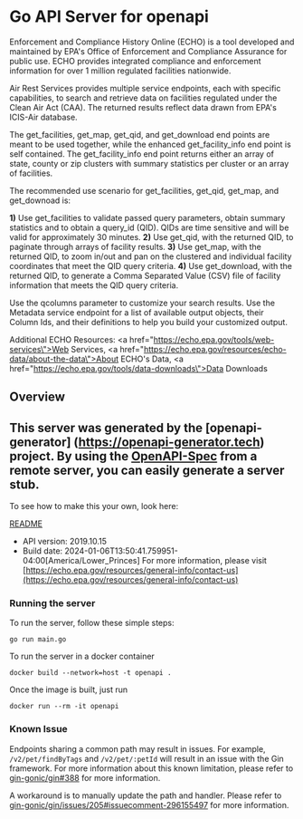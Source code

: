 # Go API Server for openapi

Enforcement and Compliance History Online (ECHO) is a tool developed and maintained by EPA's Office of Enforcement and Compliance Assurance for public use. ECHO provides integrated compliance and enforcement information for over 1 million regulated facilities nationwide.

Air Rest Services provides multiple service endpoints, each with specific capabilities, to search and retrieve data on facilities regulated under the Clean Air Act (CAA). The returned results reflect data drawn from EPA's ICIS-Air database.

The get_facilities, get_map, get_qid, and get_download end points are meant to be used together, while the enhanced get_facility_info end point is self contained.
The get_facility_info end point returns either an array of state, county or zip clusters with summary statistics per cluster or an array of facilities.

The recommended use scenario for get_facilities, get_qid, get_map, and get_downoad is:

<b>1)</b>  Use get_facilities to validate passed query parameters, obtain summary statistics and to obtain a query_id (QID).  QIDs are time sensitive and will be valid for approximately 30 minutes.
<b>2)</b>  Use get_qid, with the returned QID, to paginate through arrays of facility results.
<b>3)</b>  Use get_map, with the returned QID, to zoom in/out and pan on the clustered and individual facility coordinates that meet the QID query criteria.
<b>4)</b>  Use get_download, with the returned QID, to generate a Comma Separated Value (CSV) file of facility information that meets the QID query criteria.

Use the qcolumns parameter to customize your search results.  Use the Metadata service endpoint for a list of available output objects, their Column Ids, and their definitions to help you build your customized output. 

Additional ECHO Resources:   <a href=\"https://echo.epa.gov/tools/web-services\">Web Services</a>, <a href=\"https://echo.epa.gov/resources/echo-data/about-the-data\">About ECHO's Data</a>, <a href=\"https://echo.epa.gov/tools/data-downloads\">Data Downloads</a>

## Overview
This server was generated by the [openapi-generator]
(https://openapi-generator.tech) project.
By using the [OpenAPI-Spec](https://github.com/OAI/OpenAPI-Specification) from a remote server, you can easily generate a server stub.
-

To see how to make this your own, look here:

[README](https://openapi-generator.tech)

- API version: 2019.10.15
- Build date: 2024-01-06T13:50:41.759951-04:00[America/Lower_Princes]
For more information, please visit [https://echo.epa.gov/resources/general-info/contact-us](https://echo.epa.gov/resources/general-info/contact-us)

### Running the server

To run the server, follow these simple steps:

```
go run main.go
```

To run the server in a docker container
```
docker build --network=host -t openapi .
```

Once the image is built, just run
```
docker run --rm -it openapi
```

### Known Issue

Endpoints sharing a common path may result in issues. For example, `/v2/pet/findByTags` and `/v2/pet/:petId` will result in an issue with the Gin framework. For more information about this known limitation, please refer to [gin-gonic/gin#388](https://github.com/gin-gonic/gin/issues/388) for more information.

A workaround is to manually update the path and handler. Please refer to [gin-gonic/gin/issues/205#issuecomment-296155497](https://github.com/gin-gonic/gin/issues/205#issuecomment-296155497) for more information.
